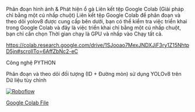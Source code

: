 Phân đoạn hình ảnh & Phát hiện ổ gà
Liên kết tệp Google Colab (Giải pháp chỉ bằng một cú nhấp chuột)
Liên kết tệp Google Colab để phân đoạn và theo dõi yolov8 được cung cấp bên dưới, bạn có thể kiểm tra việc triển khai trong Google Colab và đây là việc triển khai chỉ bằng một cú nhấp chuột, bạn chỉ cần chọn Thời gian chạy là GPU và nhấp vào Chạy tất cả.

https://colab.research.google.com/drive/1SJooao7MexJNDXJiF3ry1Z15NhtpD5jn#scrollTo=6AffZbNc2-eC

Công nghệ
PYTHON

Phân đoạn và theo dõi đối tượng (ID + Đường mòn) sử dụng YOLOv8 trên Dữ liệu tùy chỉnh



[![Roboflow](https://img.shields.io/badge/-Roboflow-red)]([https://roboflow.com](https://app.roboflow.com/potholes-detection-nx7uy))

[Google Colab File](https://colab.research.google.com/drive/1SJooao7MexJNDXJiF3ry1Z15NhtpD5jn)
